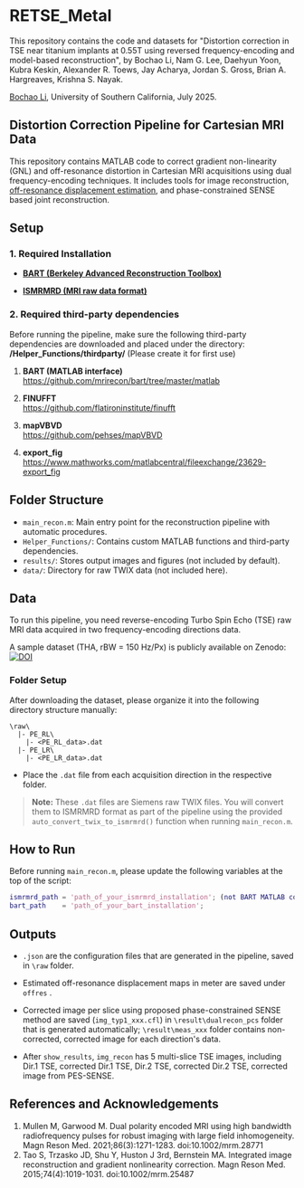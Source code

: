 # RETSE_Metal
This repository contains the code and datasets for "Distortion correction in TSE near titanium implants at 0.55T using reversed frequency-encoding and model-based reconstruction", by Bochao Li, Nam G. Lee, Daehyun Yoon, Kubra Keskin, Alexander R. Toews, Jay Acharya, Jordan S. Gross, Brian A. Hargreaves, Krishna S. Nayak.

[Bochao Li](mailto:bochaoli@usc.edu), University of Southern California, July 2025.
## Distortion Correction Pipeline for Cartesian MRI Data

This repository contains MATLAB code to correct gradient non-linearity (GNL) and off-resonance distortion in Cartesian MRI acquisitions using dual frequency-encoding techniques. It includes tools for image reconstruction, [off-resonance displacement estimation](https://data.mendeley.com/datasets/2nbpddxd8f/1), and phase-constrained SENSE based joint reconstruction.

## Setup

### 1. Required Installation

- **[BART (Berkeley Advanced Reconstruction Toolbox)](https://mrirecon.github.io/bart/)**  

- **[ISMRMRD (MRI raw data format)](https://ismrmrd.readthedocs.io/en/latest/)**  

### 2. Required third-party dependencies
Before running the pipeline, make sure the following third-party dependencies are downloaded and placed under the directory: **/Helper_Functions/thirdparty/** (Please create it for first use)
1. **BART (MATLAB interface)**  
   https://github.com/mrirecon/bart/tree/master/matlab

2. **FINUFFT**  
   https://github.com/flatironinstitute/finufft

3. **mapVBVD**  
   https://github.com/pehses/mapVBVD

4. **export_fig**  
   https://www.mathworks.com/matlabcentral/fileexchange/23629-export_fig

## Folder Structure

- `main_recon.m`: Main entry point for the reconstruction pipeline with automatic procedures.
- `Helper_Functions/`: Contains custom MATLAB functions and third-party dependencies.
- `results/`: Stores output images and figures (not included by default).
- `data/`: Directory for raw TWIX data (not included here).

## Data

To run this pipeline, you need reverse-encoding Turbo Spin Echo (TSE) raw MRI data acquired in two frequency-encoding directions data.

A sample dataset (THA, rBW = 150 Hz/Px) is publicly available on Zenodo: [![DOI](https://zenodo.org/badge/DOI/10.5281/zenodo.14752389.svg)](https://doi.org/10.5281/zenodo.14752389)

### Folder Setup

After downloading the dataset, please organize it into the following directory structure manually:
```
\raw\
  |- PE_RL\
    |- <PE_RL_data>.dat
  |- PE_LR\
    |- <PE_LR_data>.dat
```
- Place the `.dat` file from each acquisition direction in the respective folder.

> **Note:** These `.dat` files are Siemens raw TWIX files. You will convert them to ISMRMRD format as part of the pipeline using the provided `auto_convert_twix_to_ismrmrd()` function when running `main_recon.m`.


## How to Run

Before running `main_recon.m`, please update the following variables at the top of the script:

```matlab
ismrmrd_path = 'path_of_your_ismrmrd_installation'; (not BART MATLAB codes under \Helpfer_Functions)
bart_path    = 'path_of_your_bart_installation';
```

## Outputs
- `.json` are the configuration files that are generated in the pipeline, saved in `\raw` folder.

- Estimated off-resonance displacement maps in meter are saved under `offres` .

- Corrected image per slice using proposed phase-constrained SENSE method are saved (`img_typ1_xxx.cfl`) in `\result\dualrecon_pcs` folder that is generated automatically; `\result\meas_xxx` folder contains non-corrected, corrected image for each direction's data. 

- After ```show_results```, ```img_recon``` has 5 multi-slice TSE images, including Dir.1 TSE, corrected Dir.1 TSE, Dir.2 TSE, corrected Dir.2 TSE, corrected image from PES-SENSE.

## References and Acknowledgements
1. Mullen M, Garwood M. Dual polarity encoded MRI using high bandwidth radiofrequency pulses for robust imaging with large field inhomogeneity. Magn Reson Med. 2021;86(3):1271-1283. doi:10.1002/mrm.28771
2. Tao S, Trzasko JD, Shu Y, Huston J 3rd, Bernstein MA. Integrated image reconstruction and gradient nonlinearity correction. Magn Reson Med. 2015;74(4):1019-1031. doi:10.1002/mrm.25487